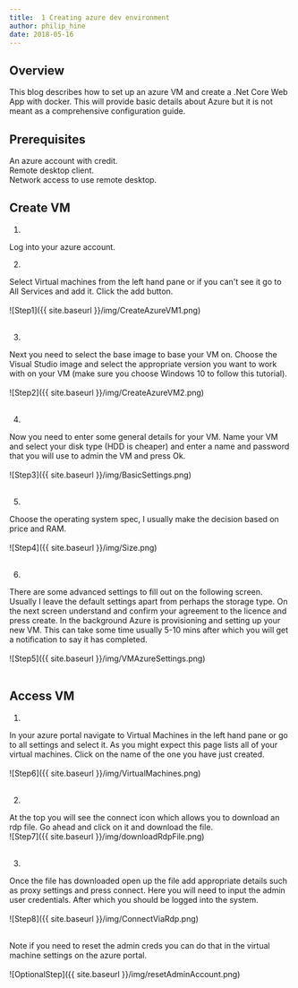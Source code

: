 ```yaml
---
title:  1 Creating azure dev environment
author: philip_hine
date: 2018-05-16
--- 
```


## Overview
This blog describes how to set up an azure VM and create a .Net Core Web App with docker. This will provide basic details about Azure but it is not meant as a comprehensive configuration guide.

## Prerequisites
An azure account with credit.<br/>
Remote desktop client.<br/>
Network access to use remote desktop.

## Create VM

1) 
Log into your azure account.

2) 
Select Virtual machines from the left hand pane or if you can't see it go to All Services and add it. Click the add button.<br/><br/>
![Step1]({{ site.baseurl }}/img/CreateAzureVM1.png)<br/><br/>

3) 
Next you need to select the base image to base your VM on. Choose the Visual Studio image and select the appropriate version you want to work with on your VM (make sure you choose Windows 10 to follow this tutorial).<br/><br/>
![Step2]({{ site.baseurl }}/img/CreateAzureVM2.png)<br/><br/>

4) 
Now you need to enter some general details for your VM. Name your VM and select your disk type (HDD is cheaper) and enter a name and password that you will use to admin the VM and press Ok.<br/><br/>
![Step3]({{ site.baseurl }}/img/BasicSettings.png)<br/><br/>


5)  
Choose the operating system spec, I usually make the decision based on price and RAM.<br/><br/>
![Step4]({{ site.baseurl }}/img/Size.png)<br/><br/>


6) 
There are some advanced settings to fill out on the following screen. Usually I leave the default settings apart from perhaps the storage type. On the next screen understand and confirm your agreement to the licence and press create. In the background Azure is provisioning and setting up your new VM. This can take some time usually 5-10 mins after which you will get a notification to say it has completed.<br/><br/>
![Step5]({{ site.baseurl }}/img/VMAzureSettings.png)<br/><br/>

## Access VM

1) 
In your azure portal navigate to Virtual Machines in the left hand pane or go to all settings and select it. As you might expect this page lists all of your virtual machines. Click on the name of the one you have just created.<br/><br/>
![Step6]({{ site.baseurl }}/img/VirtualMachines.png)<br/><br/>


2) 
At the top you will see the connect icon which allows you to download an rdp file. Go ahead and click on it and download the file.<br/>
![Step7]({{ site.baseurl }}/img/downloadRdpFile.png)<br/><br/>


3) 
Once the file has downloaded open up the file add appropriate details such as proxy settings and press connect. Here you will need to input the admin user credentials. After which you should be logged into the system.<br/><br/>
![Step8]({{ site.baseurl }}/img/ConnectViaRdp.png)<br/><br/>

Note if you need to reset the admin creds you can do that in the virtual machine settings on the azure portal.<br/><br/>
![OptionalStep]({{ site.baseurl }}/img/resetAdminAccount.png)<br/><br/>

